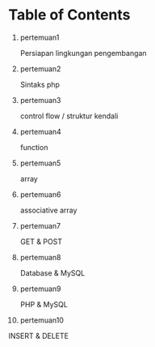 # Table of Contents

1. pertemuan1

   Persiapan lingkungan pengembangan

2. pertemuan2

   Sintaks php

3. pertemuan3

   control flow / struktur kendali

4. pertemuan4

   function

5. pertemuan5

   array

6. pertemuan6

   associative array

7. pertemuan7

   GET & POST

8. pertemuan8

   Database & MySQL

9. pertemuan9

   PHP & MySQL

10. pertemuan10

INSERT & DELETE
